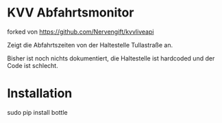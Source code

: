 KVV Abfahrtsmonitor
=========

forked von https://github.com/Nervengift/kvvliveapi

Zeigt die Abfahrtszeiten von der Haltestelle Tullastraße an.

Bisher ist noch nichts dokumentiert, die Haltestelle ist hardcoded und der Code ist schlecht.


Installation
============
sudo pip install bottle